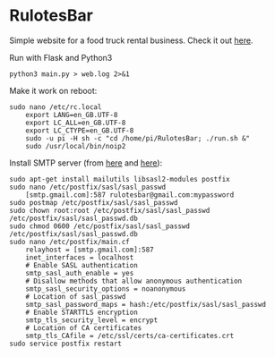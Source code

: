 # RulotesBar

Simple website for a food truck rental business. Check it out [here](http://www.rulotesbar.pt).

Run with Flask and Python3

    python3 main.py > web.log 2>&1
    
Make it work on reboot:

    sudo nano /etc/rc.local
        export LANG=en_GB.UTF-8
        export LC_ALL=en_GB.UTF-8
        export LC_CTYPE=en_GB.UTF-8
        sudo -u pi -H sh -c "cd /home/pi/RulotesBar; ./run.sh &"
        sudo /usr/local/bin/noip2
    
Install SMTP server (from [here](https://www.digitalocean.com/community/tutorials/how-to-install-and-configure-postfix-as-a-send-only-smtp-server-on-ubuntu-14-04) and [here](https://www.linode.com/docs/email/postfix/configure-postfix-to-send-mail-using-gmail-and-google-apps-on-debian-or-ubuntu)):

    sudo apt-get install mailutils libsasl2-modules postfix
    sudo nano /etc/postfix/sasl/sasl_passwd
        [smtp.gmail.com]:587 rulotesbar@gmail.com:mypassword
    sudo postmap /etc/postfix/sasl/sasl_passwd
    sudo chown root:root /etc/postfix/sasl/sasl_passwd /etc/postfix/sasl/sasl_passwd.db
    sudo chmod 0600 /etc/postfix/sasl/sasl_passwd /etc/postfix/sasl/sasl_passwd.db
    sudo nano /etc/postfix/main.cf
        relayhost = [smtp.gmail.com]:587
        inet_interfaces = localhost
        # Enable SASL authentication
        smtp_sasl_auth_enable = yes
        # Disallow methods that allow anonymous authentication
        smtp_sasl_security_options = noanonymous
        # Location of sasl_passwd
        smtp_sasl_password_maps = hash:/etc/postfix/sasl/sasl_passwd
        # Enable STARTTLS encryption
        smtp_tls_security_level = encrypt
        # Location of CA certificates
        smtp_tls_CAfile = /etc/ssl/certs/ca-certificates.crt
    sudo service postfix restart
    
